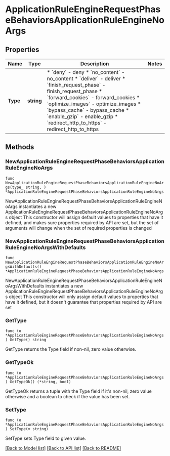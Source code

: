 # ApplicationRuleEngineRequestPhaseBehaviorsApplicationRuleEngineNoArgs

## Properties

Name | Type | Description | Notes
------------ | ------------- | ------------- | -------------
**Type** | **string** | * &#x60;deny&#x60; - deny * &#x60;no_content&#x60; - no_content * &#x60;deliver&#x60; - deliver * &#x60;finish_request_phase&#x60; - finish_request_phase * &#x60;forward_cookies&#x60; - forward_cookies * &#x60;optimize_images&#x60; - optimize_images * &#x60;bypass_cache&#x60; - bypass_cache * &#x60;enable_gzip&#x60; - enable_gzip * &#x60;redirect_http_to_https&#x60; - redirect_http_to_https | 

## Methods

### NewApplicationRuleEngineRequestPhaseBehaviorsApplicationRuleEngineNoArgs

`func NewApplicationRuleEngineRequestPhaseBehaviorsApplicationRuleEngineNoArgs(type_ string, ) *ApplicationRuleEngineRequestPhaseBehaviorsApplicationRuleEngineNoArgs`

NewApplicationRuleEngineRequestPhaseBehaviorsApplicationRuleEngineNoArgs instantiates a new ApplicationRuleEngineRequestPhaseBehaviorsApplicationRuleEngineNoArgs object
This constructor will assign default values to properties that have it defined,
and makes sure properties required by API are set, but the set of arguments
will change when the set of required properties is changed

### NewApplicationRuleEngineRequestPhaseBehaviorsApplicationRuleEngineNoArgsWithDefaults

`func NewApplicationRuleEngineRequestPhaseBehaviorsApplicationRuleEngineNoArgsWithDefaults() *ApplicationRuleEngineRequestPhaseBehaviorsApplicationRuleEngineNoArgs`

NewApplicationRuleEngineRequestPhaseBehaviorsApplicationRuleEngineNoArgsWithDefaults instantiates a new ApplicationRuleEngineRequestPhaseBehaviorsApplicationRuleEngineNoArgs object
This constructor will only assign default values to properties that have it defined,
but it doesn't guarantee that properties required by API are set

### GetType

`func (o *ApplicationRuleEngineRequestPhaseBehaviorsApplicationRuleEngineNoArgs) GetType() string`

GetType returns the Type field if non-nil, zero value otherwise.

### GetTypeOk

`func (o *ApplicationRuleEngineRequestPhaseBehaviorsApplicationRuleEngineNoArgs) GetTypeOk() (*string, bool)`

GetTypeOk returns a tuple with the Type field if it's non-nil, zero value otherwise
and a boolean to check if the value has been set.

### SetType

`func (o *ApplicationRuleEngineRequestPhaseBehaviorsApplicationRuleEngineNoArgs) SetType(v string)`

SetType sets Type field to given value.



[[Back to Model list]](../README.md#documentation-for-models) [[Back to API list]](../README.md#documentation-for-api-endpoints) [[Back to README]](../README.md)


